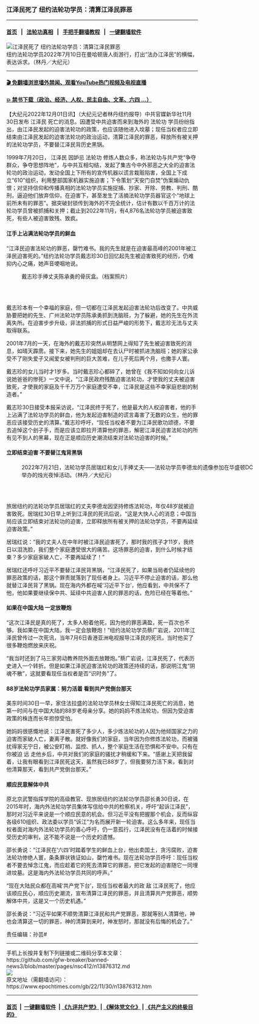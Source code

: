 ### 江泽民死了 纽约法轮功学员：清算江泽民罪恶
------------------------

#### [首页](https://github.com/gfw-breaker/banned-news3/blob/master/README.md) &nbsp;&nbsp;|&nbsp;&nbsp; [法轮功真相](https://github.com/begood0513/basic/blob/master/README.md)  &nbsp;&nbsp;|&nbsp;&nbsp; [手把手翻墙教程](https://github.com/gfw-breaker/guides/wiki)  &nbsp;&nbsp;|&nbsp;&nbsp; [一键翻墙软件](https://github.com/gfw-breaker/nogfw/blob/master/README.md)  



<div><img alt="江泽民死了 纽约法轮功学员：清算江泽民罪恶" class="attachment-djy_600_400 size-djy_600_400 wp-post-image" src="https://i.epochtimes.com/assets/uploads/2022/12/id13876325-0521c83dbe4bc5257b7fd1383981ed53-600x400.jpg"/>
<div class="caption">
 纽约法轮功学员2022年7月10日在曼哈顿唐人街游行，打出“法办江泽民”的横幅，表达诉求。（林丹／大纪元）
</div></div><hr/>

#### [ 🎬  免翻墙浏览墙外禁闻、观看YouTube热门视频及电视直播](https://github.com/gfw-breaker/HelloWorld)

#### [ 💥  禁书下载（政治、经济、人权、民主自由、文革、六四 ...）](https://github.com/gfw-breaker/books/blob/master/README.md)

<div><p>
 【大纪元2022年12月01日讯】（大纪元记者林丹纽约报导）中共官媒新华社11月30日发布
 <ok href="https://www.epochtimes.com/gb/tag/%E6%B1%9F%E6%B3%BD%E6%B0%91.html">
  江泽民
 </ok>
 死亡的消息。因遭受中共迫害而来到海外的
 <ok href="https://www.epochtimes.com/gb/tag/%E6%B3%95%E8%BD%AE%E5%8A%9F.html">
  法轮功
 </ok>
 学员纷纷指出，由江泽民发起的迫害法轮功的政策，也应该随他进入坟墓；现任当权者应立即结束由江泽民发起的迫害法轮功的政治运动，清算江泽民的罪恶，释放所有被关押的法轮功学员，不要替江泽民背历史黑锅。
</p>
<p>
 1999年7月20日，
 <ok href="https://www.epochtimes.com/gb/tag/%E6%B1%9F%E6%B3%BD%E6%B0%91.html">
  江泽民
 </ok>
 因妒忌
 <ok href="https://www.epochtimes.com/gb/tag/%E6%B3%95%E8%BD%AE%E5%8A%9F.html">
  法轮功
 </ok>
 修炼人数众多，称法轮功与共产党“争夺群众，争夺思想阵地”，与中共互相勾结，发起了集古今中外邪恶之大全的迫害法轮功的政治运动，发动全国上下所有的宣传机器以谎言栽赃陷害，全国上下成立“610”组织，利用整部国家机器实施迫害；下令策划“天安门自焚”伪案煽动仇恨；对坚持信仰和传播真相的法轮功学员实施捉捕、抄家、开除、劳教、判刑、酷刑，逼迫他们放弃信仰，在迫害下，甚至发生了活摘法轮功学员器官这个“地球上前所未有的罪恶”。据突破封锁传到海外的不完全统计，估计有数以千百万计的法轮功学员曾被抓捕和关押；截止到2022年11月，有4,876名法轮功学员被迫害致死，有些人被迫害致残、致疯。
</p>
<h4>
 江手上沾满法轮功学员的鲜血
</h4>
<p>
 “江泽民迫害法轮功的罪恶，罄竹难书。我的先生就是在迫害最高峰的2001年被江泽民迫害死的。”纽约法轮功学员戴志珍30日回忆起先生被迫害致死的经历，仍难抑内心之痛，她声音哽咽地说。
</p>
<figure aria-describedby="caption-attachment-13876348" class="wp-caption aligncenter" id="attachment_13876348" style="width: 533px">
 <ok href="https://i.epochtimes.com/assets/uploads/2022/12/id13876348-2251eac121534ea857707edca133ac83.jpeg" target="_blank">
  <img alt="" class="size-medium_vertical wp-image-13876348" src="https://i.epochtimes.com/assets/uploads/2022/12/id13876348-2251eac121534ea857707edca133ac83-533x400.jpeg"/>
 </ok>
 <br/><figcaption class="wp-caption-text" id="caption-attachment-13876348">
  戴志珍手捧丈夫陈承勇的骨灰盒。（档案照片）
 </figcaption><br/>
</figure><br/>
<p>
 戴志珍本有一个幸福的家庭，但一切都在江泽民发起迫害法轮功后改变了。中共威胁要把她的先生、广州法轮功学员陈承勇抓到洗脑班，为了躲避，她的先生在外流离失所。在迫害步步升级，非法抓捕的形式日益严峻的形势下，戴志珍无法与丈夫取得联系。
</p>
<p>
 2001年7月的一天，在海外的戴志珍突然从明慧网上得知了先生被迫害致死的消息，如晴天霹雳。接下来，她先生的姐姐却在去认尸时被抓进洗脑班；她的家公承受不了刚失爱子又闻爱女被判刑的巨大苦难，在儿子死后两个月，也撒手人寰。
</p>
<p>
 戴志珍的女儿当时才1岁多。当时戴志珍心都碎了，她曾在《我不知如何向女儿诉说她爸爸的惨死》一文中说，“江泽民政府残酷迫害法轮功，才使我的丈夫被迫害致死，才使我的家庭及千千万万个家庭遭受不幸，江泽民是这些不幸家庭悲剧的制造者。”
</p>
<p>
 戴志珍30日接受本报采访说，“江泽民终于死了，他是最大的人权迫害者，他的手上沾满了法轮功学员的鲜血，他为发起迫害制造的谎言毒害了无数的众生，他的罪恶应该接受历史的清算。”戴志珍呼吁，“现任当权者不要为江泽民歌功颂德，不要去追悼这个刽子手，而是应该立即拉开清算他的罪恶，解密江泽民迫害法轮功的所有见不到人的黑幕，现在正是顺应历史潮流结束对法轮功迫害的时候。”
</p>
<h4>
 立即结束迫害 不要替江鬼背黑锅
</h4>
<figure aria-describedby="caption-attachment-13876349" class="wp-caption aligncenter" id="attachment_13876349" style="width: 610px">
 <ok href="https://i.epochtimes.com/assets/uploads/2022/12/id13876349-e425343d52cbfe91e7420f05844f8dde.jpeg" target="_blank">
  <img alt="" class="size-medium_vertical wp-image-13876349" src="https://i.epochtimes.com/assets/uploads/2022/12/id13876349-e425343d52cbfe91e7420f05844f8dde-610x400.jpeg"/>
 </ok>
 <br/><figcaption class="wp-caption-text" id="caption-attachment-13876349">
  2022年7月21日，法轮功学员居瑞红和女儿手捧丈夫——法轮功学员李德龙的遗像参加在华盛顿DC举办的烛光夜悼活动。（林丹／大纪元）
 </figcaption><br/>
</figure><br/>
<p>
 旅居纽约的法轮功学员居瑞红的丈夫李德龙因坚持修炼法轮功，年仅48岁就被迫害致死。居瑞红30日早上听到江泽民的死讯后说，“这是大快人心的消息；中国当局应该立即结束对法轮功的迫害，立即释放所有被关押的法轮功学员，不要再延续迫害政策。”
</p>
<p>
 居瑞红说：“我的丈夫人在中年时被江泽民迫害死了，那时我的孩子才11岁，我终日以泪洗脸，我们整个家庭遭受很大的痛苦。这场罪恶的迫害，到什么时候才结束？多少家庭家破人亡，不要再延续了！”
</p>
<p>
 居瑞红还呼吁习近平不要替江泽民背黑锅，“江泽民死了，如果当局者仍延续他的罪恶政策的话，那这个罪责就落到了现任者身上。习近平不停止迫害的话，那么他就替江泽民背了黑锅。现在海内外都在喊‘习近平下台’，他应看到，中共保不了他，他如果要继续保中共、延续中共迫害人民的罪恶的话，危险已经在等着他。”
</p>
<h4>
 如果在中国大陆 一定放鞭炮
</h4>
<p>
 “这次江泽民是真的死了，太多人盼着他死，因为他的罪恶满盈，死一百次也不够。我如果在中国大陆，我一定会放鞭炮！”纽约法轮功学员蔡广岩说，2011年江泽民曾传过一次死讯，当年7月6日香港亚洲电视报导江泽民的死讯，当时他买了很多鞭炮燃放来庆祝。
</p>
<p>
 “我当时还到了马三家劳动教养院外面去放鞭炮。”蔡广岩说，江泽民死了，代表历史进入一个转折。但是如果江泽民迫害法轮功的政策还持续的话，那说明江鬼“阴魂不散”，这就要看现任当权者是否“识时务”了。
</p>
<h4>
 88岁法轮功学员家属：努力活着 看到共产党倒台那天
</h4>
<p>
 美东时间30日一早，家住法拉盛的法轮功学员林女士得知江泽民死亡的消息，她第一时间与在中国大陆的88岁老母亲分享。她的妈妈不炼法轮功，但因为受迫害政策的株连而长年担惊受怕。
</p>
<p>
 她妈妈很感慨地说：江泽民害死了多少人，多少炼法轮功的人因为他倾国家之力的迫害而家破人亡，妻离子散。就好像我们的家庭，当年因为你修炼法轮功，而被骚扰得家无宁日，被公安盯梢、监控、抓人，整个家庭生活在恐惧和不安中。只有在你被迫
 <span class="s1">
  远
 </span>
 走他乡后，中共对我们的家庭的骚扰才稍缓和下来。“感谢上天把我留着，让我有眼看到江泽民死这天，虽然我已88岁了，但我要努力活下来，看到对他清算那天，看到共产党倒台那天。”
</p>
<h4>
 顺应民意解体中共
</h4>
<p>
 原北京武警指挥学院的高级教官、现旅居纽约的法轮功学员邵长勇30日说，在2015年时，海内外法轮功学员集体写信给中共的检察机关，呼吁“起诉江泽民”，那时对习近平来说是一个顺应民意的机会。但习近平没有把握那个机会，反而纵容各级610组织、政法委以学员“诉江”为名而展开新一轮迫害。这么多年来，现任当权者面对海内外法轮功学员的善心呼吁，仍一意孤行，江泽民没有在活着的时候接受历史的审判，这不能不说是一个历史的遗憾。
</p>
<p>
 邵长勇说：“江泽民在‘六四’时踏着学生的鲜血上台，他出卖国土，贪污腐败，迫害法轮功惨绝人寰，条条罪状铁证如山，罄竹难书。现在法轮功学员呼吁：现任当权者不要去悼念江鬼，而应趁着它的死去清算它的罪恶，把它发起的迫害随它一同埋进坟墓。这是海内外法轮功学员共同的呼声。”
</p>
<p>
 “现在大陆民众都在高喊‘共产党下台’，现任当权者最大的政
 <span class="s1">
  敌
 </span>
 江泽民死了，他应该顺应民心，顺应历史潮流，宣布清算江泽民的罪恶，并且清算共产党罪恶，顺势解体中共，这是又一个历史机遇。”
</p>
<p>
 邵长勇说：“习近平如果不顺势清算江泽民和共产党罪恶，那就等别人清算他，神也会清算这一切的罪恶，神的清算到来时，神发怒时，那就没有后悔的机会了。”
</p>
<p>
 责任编辑：孙芸#
</p>
</div>
<hr/>
手机上长按并复制下列链接或二维码分享本文章：<br/>
https://github.com/gfw-breaker/banned-news3/blob/master/pages/nsc412/n13876312.md <br/>
<a href='https://github.com/gfw-breaker/banned-news3/blob/master/pages/nsc412/n13876312.md'><img src='https://github.com/gfw-breaker/banned-news3/blob/master/pages/nsc412/n13876312.md.png'/></a> <br/>
原文地址（需翻墙访问）：https://www.epochtimes.com/gb/22/11/30/n13876312.htm


------------------------
#### [首页](https://github.com/gfw-breaker/banned-news3/blob/master/README.md) &nbsp;|&nbsp; [一键翻墙软件](https://github.com/gfw-breaker/nogfw/blob/master/README.md) &nbsp;| [《九评共产党》](https://github.com/gfw-breaker/9ping.md/blob/master/README.md#九评之一评共产党是什么) | [《解体党文化》](https://github.com/gfw-breaker/jtdwh.md/blob/master/README.md) | [《共产主义的终极目的》](https://github.com/gfw-breaker/gczydzjmd.md/blob/master/README.md)


<img src='http://gfw-breaker.win/banned-news3/pages/nsc412/n13876312.md' width='0px' height='0px'/>